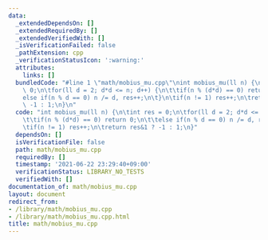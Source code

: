 ```yaml
---
data:
  _extendedDependsOn: []
  _extendedRequiredBy: []
  _extendedVerifiedWith: []
  _isVerificationFailed: false
  _pathExtension: cpp
  _verificationStatusIcon: ':warning:'
  attributes:
    links: []
  bundledCode: "#line 1 \"math/mobius_mu.cpp\"\nint mobius_mu(ll n) {\n\tint res =\
    \ 0;\n\tfor(ll d = 2; d*d <= n; d++) {\n\t\tif(n % (d*d) == 0) return 0;\n\t\t\
    else if(n % d == 0) n /= d, res++;\n\t}\n\tif(n != 1) res++;\n\treturn res&1 ?\
    \ -1 : 1;\n}\n"
  code: "int mobius_mu(ll n) {\n\tint res = 0;\n\tfor(ll d = 2; d*d <= n; d++) {\n\
    \t\tif(n % (d*d) == 0) return 0;\n\t\telse if(n % d == 0) n /= d, res++;\n\t}\n\
    \tif(n != 1) res++;\n\treturn res&1 ? -1 : 1;\n}"
  dependsOn: []
  isVerificationFile: false
  path: math/mobius_mu.cpp
  requiredBy: []
  timestamp: '2021-06-22 23:29:40+09:00'
  verificationStatus: LIBRARY_NO_TESTS
  verifiedWith: []
documentation_of: math/mobius_mu.cpp
layout: document
redirect_from:
- /library/math/mobius_mu.cpp
- /library/math/mobius_mu.cpp.html
title: math/mobius_mu.cpp
---
```

